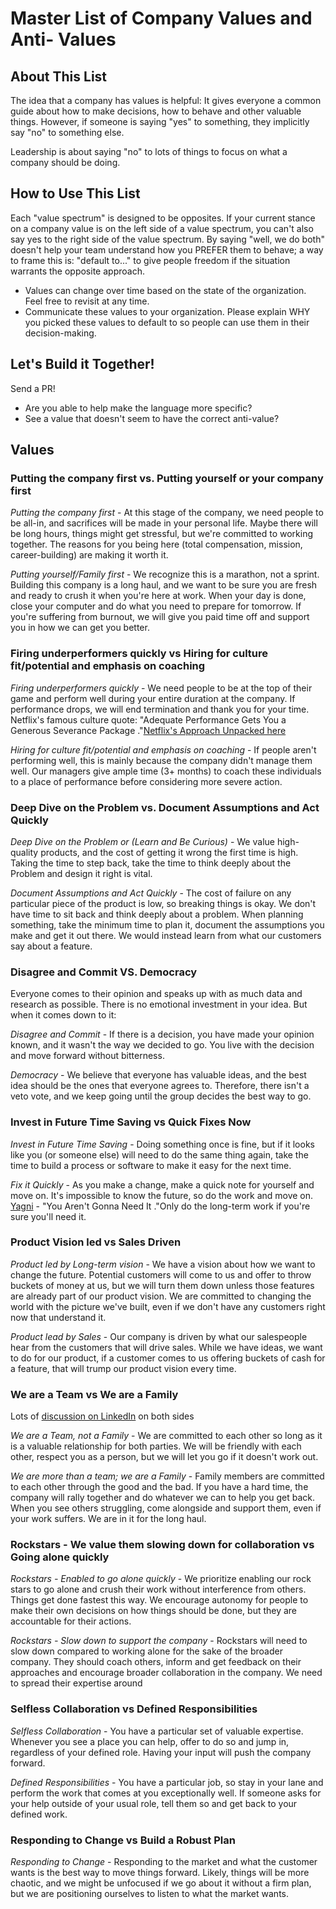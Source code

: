 # Master List of Company Values and Anti- Values

## About This List
The idea that a company has values is helpful: It gives everyone a common guide about how to make decisions, how to behave and other valuable things. However, if someone is saying "yes" to something, they implicitly say "no" to something else. 

Leadership is about saying "no" to lots of things to focus on what a company should be doing. 


## How to Use This List

Each "value spectrum" is designed to be opposites. If your current stance on a company value is on the left side of a value spectrum, you can't also say yes to the right side of the value spectrum. By saying "well, we do both" doesn't help your team understand how you PREFER them to behave; a way to frame this is: "default to..." to give people freedom if the situation warrants the opposite approach.

- Values can change over time based on the state of the organization. Feel free to revisit at any time. 
- Communicate these values to your organization. Please explain WHY you picked these values to default to so people can use them in their decision-making.

## Let's Build it Together!

Send a PR!

- Are you able to help make the language more specific?
- See a value that doesn't seem to have the correct anti-value?


## Values

### Putting the company first vs. Putting yourself or your company first 

*Putting the company first* - At this stage of the company, we need people to be all-in, and sacrifices will be made in your personal life. Maybe there will be long hours, things might get stressful, but we're committed to working together. The reasons for you being here (total compensation, mission, career-building) are making it worth it.

*Putting yourself/Family first* - We recognize this is a marathon, not a sprint. Building this company is a long haul, and we want to be sure you are fresh and ready to crush it when you're here at work. When your day is done, close your computer and do what you need to prepare for tomorrow. If you're suffering from burnout, we will give you paid time off and support you in how we can get you better.

### Firing underperformers quickly vs Hiring for culture fit/potential and emphasis on coaching

*Firing underperformers quickly* - We need people to be at the top of their game and perform well during your entire duration at the company. If performance drops, we will end termination and thank you for your time. Netflix's famous culture quote: "Adequate Performance Gets You a Generous Severance Package ."[Netflix's Approach Unpacked here](https://www.youtube.com/watch?v=rkuk6Bi6NGY)

*Hiring for culture fit/potential and emphasis on coaching* - If people aren't performing well, this is mainly because the company didn't manage them well. Our managers give ample time (3+ months) to coach these individuals to a place of performance before considering more severe action.

### Deep Dive on the Problem vs. Document Assumptions and Act Quickly

*Deep Dive on the Problem or (Learn and Be Curious)* - We value high-quality products, and the cost of getting it wrong the first time is high. Taking the time to step back, take the time to think deeply about the Problem and design it right is vital. 

*Document Assumptions and Act Quickly* - The cost of failure on any particular piece of the product is low, so breaking things is okay. We don't have time to sit back and think deeply about a problem. When planning something, take the minimum time to plan it, document the assumptions you make and get it out there. We would instead learn from what our customers say about a feature. 

### Disagree and Commit VS. Democracy

Everyone comes to their opinion and speaks up with as much data and research as possible. There is no emotional investment in your idea. But when it comes down to it:

*Disagree and Commit* - If there is a decision, you have made your opinion known, and it wasn't the way we decided to go. You live with the decision and move forward without bitterness.

*Democracy* - We believe that everyone has valuable ideas, and the best idea should be the ones that everyone agrees to. Therefore, there isn't a veto vote, and we keep going until the group decides the best way to go.

### Invest in Future Time Saving vs Quick Fixes Now

*Invest in Future Time Saving* - Doing something once is fine, but if it looks like you (or someone else) will need to do the same thing again, take the time to build a process or software to make it easy for the next time.

*Fix it Quickly* - As you make a change, make a quick note for yourself and move on. It's impossible to know the future, so do the work and move on. [Yagni](https://en.wikipedia.org/wiki/You_aren%27t_gonna_need_it) - "You Aren't Gonna Need It ."Only do the long-term work if you're sure you'll need it.

### Product Vision led vs Sales Driven

*Product led by Long-term vision* - We have a vision about how we want to change the future. Potential customers will come to us and offer to throw buckets of money at us, but we will turn them down unless those features are already part of our product vision. We are committed to changing the world with the picture we've built, even if we don't have any customers right now that understand it.

*Product lead by Sales* - Our company is driven by what our salespeople hear from the customers that will drive sales. While we have ideas, we want to do for our product, if a customer comes to us offering buckets of cash for a feature, that will trump our product vision every time. 

### We are a Team vs We are a Family


Lots of [discussion on LinkedIn](https://www.linkedin.com/news/story/shopify-ceo-were-a-team-not-family-5060180/) on both sides

*We are a Team, not a Family* - We are committed to each other so long as it is a valuable relationship for both parties. We will be friendly with each other, respect you as a person, but we will let you go if it doesn't work out.

*We are more than a team; we are a Family* - Family members are committed to each other through the good and the bad. If you have a hard time, the company will rally together and do whatever we can to help you get back. When you see others struggling, come alongside and support them, even if your work suffers. We are in it for the long haul.

### Rockstars - We value them slowing down for collaboration vs Going alone quickly

*Rockstars - Enabled to go alone quickly* - We prioritize enabling our rock stars to go alone and crush their work without interference from others. Things get done fastest this way. We encourage autonomy for people to make their own decisions on how things should be done, but they are accountable for their actions.

*Rockstars - Slow down to support the company*  - Rockstars will need to slow down compared to working alone for the sake of the broader company. They should coach others, inform and get feedback on their approaches and encourage broader collaboration in the company. We need to spread their expertise around

### Selfless Collaboration vs Defined Responsibilities

*Selfless Collaboration* - You have a particular set of valuable expertise. Whenever you see a place you can help, offer to do so and jump in, regardless of your defined role. Having your input will push the company forward.

*Defined Responsibilities* - You have a particular job, so stay in your lane and perform the work that comes at you exceptionally well. If someone asks for your help outside of your usual role, tell them so and get back to your defined work.

### Responding to Change vs Build a Robust Plan

*Responding to Change* - Responding to the market and what the customer wants is the best way to move things forward. Likely, things will be more chaotic, and we might be unfocused if we go about it without a firm plan, but we are positioning ourselves to listen to what the market wants.
